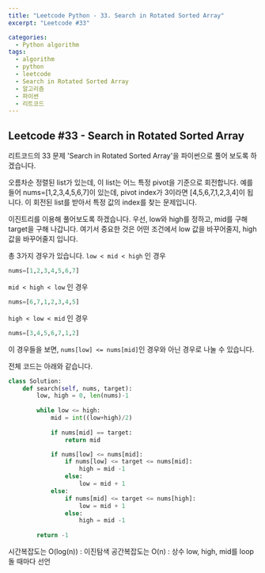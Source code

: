 ```yaml
---
title: "Leetcode Python - 33. Search in Rotated Sorted Array"
excerpt: "Leetcode #33"

categories:
  - Python algorithm
tags:
  - algorithm
  - python
  - leetcode
  - Search in Rotated Sorted Array
  - 알고리즘
  - 파이썬
  - 리트코드
---
```


## Leetcode #33 - Search in Rotated Sorted Array
리트코드의 33 문제 'Search in Rotated Sorted Array'을 파이썬으로 풀어 보도록 하겠습니다. 

오름차순 정렬된 list가 있는데, 이 list는 어느 특정 pivot을 기준으로 회전합니다.
예를 들어 nums=[1,2,3,4,5,6,7]이 있는데, pivot index가 3이라면 [4,5,6,7,1,2,3,4]이 됩니다.
이 회전된 list를 받아서 특정 값의 index를 찾는 문제입니다.

이진트리를 이용해 풀어보도록 하겠습니다.
우선, low와 high를 정하고, mid를 구해 target을 구해 나갑니다.
여기서 중요한 것은 어떤 조건에서 low 값을 바꾸어줄지, high 값을 바꾸어줄지 입니다.

총 3가지 경우가 있습니다.
```low < mid < high``` 인 경우
```python
nums=[1,2,3,4,5,6,7]
```
```mid < high < low``` 인 경우
```python
nums=[6,7,1,2,3,4,5]
```
```high < low < mid``` 인 경우
```python
nums=[3,4,5,6,7,1,2]
```

이 경우들을 보면, ```nums[low] <= nums[mid]```인 경우와 아닌 경우로 나눌 수 있습니다.

전체 코드는 아래와 같습니다.
```python
class Solution:
    def search(self, nums, target):
        low, high = 0, len(nums)-1
        
        while low <= high:
            mid = int((low+high)/2)
            
            if nums[mid] == target:
                return mid

            if nums[low] <= nums[mid]:
                if nums[low] <= target <= nums[mid]:
                    high = mid -1
                else:
                    low = mid + 1
            else:
                if nums[mid] <= target <= nums[high]:
                    low = mid + 1
                else:
                    high = mid -1
                
        return -1
```

시간복잡도는 O(log(n)) : 이진탐색
공간복잡도는 O(n) : 상수 low, high, mid를 loop 돌 때마다 선언